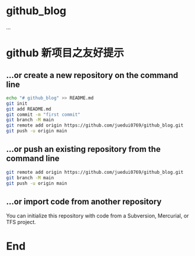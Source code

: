 
# github_blog

...


# github 新项目之友好提示

## …or create a new repository on the command line

```sh
echo "# github_blog" >> README.md
git init
git add README.md
git commit -m "first commit"
git branch -M main
git remote add origin https://github.com/juedui0769/github_blog.git
git push -u origin main
```

## …or push an existing repository from the command line

```sh
git remote add origin https://github.com/juedui0769/github_blog.git
git branch -M main
git push -u origin main
```

## …or import code from another repository
You can initialize this repository with code from a Subversion, Mercurial, or TFS project.

# End
